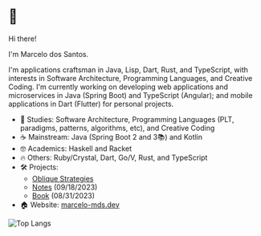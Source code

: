 # 👋

Hi there!

I'm Marcelo dos Santos.

I'm applications craftsman in Java, Lisp, Dart, Rust, and TypeScript, with interests in Software Architecture, Programming Languages, and Creative Coding. I'm currently working on developing web applications and microservices in Java (Spring Boot) and TypeScript (Angular); and mobile applications in Dart (Flutter) for personal projects.

- 📘 Studies: Software Architecture, Programming Languages (PLT, paradigms, patterns, algorithms, etc), and Creative Coding
- ☕ Mainstream: Java (Spring Boot 2 and 3📚) and Kotlin
- 🤓 Academics: Haskell and Racket
- 🔥 Others: Ruby/Crystal, Dart, Go/V, Rust, and TypeScript
- 🛠 Projects:
  - [Oblique Strategies](https://play.google.com/store/apps/details?id=com.github.mdssjc.oblique_strategies 'Oblique Strategies')
  - [Notes](https://github.com/mdssjc/mds-notes 'Notes') (09/18/2023)
  - [Book](https://github.com/mdssjc/mds 'Book') (08/31/2023)
- 🏠 Website: [marcelo-mds.dev](https://marcelo-mds.dev/ 'marcelo-mds.dev')

![Top Langs](https://github-readme-stats.vercel.app/api/top-langs/?username=mdssjc&langs_count=10&layout=compact)
